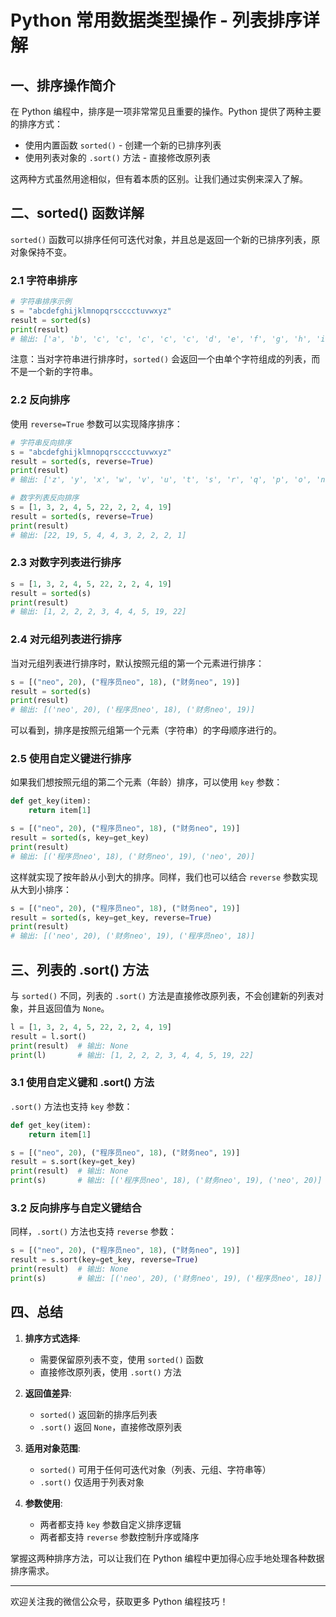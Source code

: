 # Python 常用数据类型操作 - 列表排序详解

## 一、排序操作简介

在 Python 编程中，排序是一项非常常见且重要的操作。Python 提供了两种主要的排序方式：
- 使用内置函数 `sorted()` - 创建一个新的已排序列表
- 使用列表对象的 `.sort()` 方法 - 直接修改原列表

这两种方式虽然用途相似，但有着本质的区别。让我们通过实例来深入了解。

## 二、sorted() 函数详解

`sorted()` 函数可以排序任何可迭代对象，并且总是返回一个新的已排序列表，原对象保持不变。

### 2.1 字符串排序

```python
# 字符串排序示例
s = "abcdefghijklmnopqrscccctuvwxyz"
result = sorted(s)
print(result)
# 输出: ['a', 'b', 'c', 'c', 'c', 'c', 'c', 'd', 'e', 'f', 'g', 'h', 'i', 'j', 'k', 'l', 'm', 'n', 'o', 'p', 'q', 'r', 's', 't', 'u', 'v', 'w', 'x', 'y', 'z']
```

注意：当对字符串进行排序时，`sorted()` 会返回一个由单个字符组成的列表，而不是一个新的字符串。

### 2.2 反向排序

使用 `reverse=True` 参数可以实现降序排序：

```python
# 字符串反向排序
s = "abcdefghijklmnopqrscccctuvwxyz"
result = sorted(s, reverse=True)
print(result)
# 输出: ['z', 'y', 'x', 'w', 'v', 'u', 't', 's', 'r', 'q', 'p', 'o', 'n', 'm', 'l', 'k', 'j', 'i', 'h', 'g', 'f', 'e', 'd', 'c', 'c', 'c', 'c', 'c', 'b', 'a']

# 数字列表反向排序
s = [1, 3, 2, 4, 5, 22, 2, 2, 4, 19]
result = sorted(s, reverse=True)
print(result)
# 输出: [22, 19, 5, 4, 4, 3, 2, 2, 2, 1]
```

### 2.3 对数字列表进行排序

```python
s = [1, 3, 2, 4, 5, 22, 2, 2, 4, 19]
result = sorted(s)
print(result)
# 输出: [1, 2, 2, 2, 3, 4, 4, 5, 19, 22]
```

### 2.4 对元组列表进行排序

当对元组列表进行排序时，默认按照元组的第一个元素进行排序：

```python
s = [("neo", 20), ("程序员neo", 18), ("财务neo", 19)]
result = sorted(s)
print(result)
# 输出: [('neo', 20), ('程序员neo', 18), ('财务neo', 19)]
```

可以看到，排序是按照元组第一个元素（字符串）的字母顺序进行的。

### 2.5 使用自定义键进行排序

如果我们想按照元组的第二个元素（年龄）排序，可以使用 `key` 参数：

```python
def get_key(item):
    return item[1]

s = [("neo", 20), ("程序员neo", 18), ("财务neo", 19)]
result = sorted(s, key=get_key)
print(result)
# 输出: [('程序员neo', 18), ('财务neo', 19), ('neo', 20)]
```

这样就实现了按年龄从小到大的排序。同样，我们也可以结合 `reverse` 参数实现从大到小排序：

```python
s = [("neo", 20), ("程序员neo", 18), ("财务neo", 19)]
result = sorted(s, key=get_key, reverse=True)
print(result)
# 输出: [('neo', 20), ('财务neo', 19), ('程序员neo', 18)]
```

## 三、列表的 .sort() 方法

与 `sorted()` 不同，列表的 `.sort()` 方法是直接修改原列表，不会创建新的列表对象，并且返回值为 `None`。

```python
l = [1, 3, 2, 4, 5, 22, 2, 2, 4, 19]
result = l.sort()
print(result)  # 输出: None
print(l)       # 输出: [1, 2, 2, 2, 3, 4, 4, 5, 19, 22]
```

### 3.1 使用自定义键和 .sort() 方法

`.sort()` 方法也支持 `key` 参数：

```python
def get_key(item):
    return item[1]

s = [("neo", 20), ("程序员neo", 18), ("财务neo", 19)]
result = s.sort(key=get_key)
print(result)  # 输出: None
print(s)       # 输出: [('程序员neo', 18), ('财务neo', 19), ('neo', 20)]
```

### 3.2 反向排序与自定义键结合

同样，`.sort()` 方法也支持 `reverse` 参数：

```python
s = [("neo", 20), ("程序员neo", 18), ("财务neo", 19)]
result = s.sort(key=get_key, reverse=True)
print(result)  # 输出: None
print(s)       # 输出: [('neo', 20), ('财务neo', 19), ('程序员neo', 18)]
```

## 四、总结

1. **排序方式选择**:
   - 需要保留原列表不变，使用 `sorted()` 函数
   - 直接修改原列表，使用 `.sort()` 方法

2. **返回值差异**:
   - `sorted()` 返回新的排序后列表
   - `.sort()` 返回 `None`，直接修改原列表

3. **适用对象范围**:
   - `sorted()` 可用于任何可迭代对象（列表、元组、字符串等）
   - `.sort()` 仅适用于列表对象

4. **参数使用**:
   - 两者都支持 `key` 参数自定义排序逻辑
   - 两者都支持 `reverse` 参数控制升序或降序

掌握这两种排序方法，可以让我们在 Python 编程中更加得心应手地处理各种数据排序需求。

---

欢迎关注我的微信公众号，获取更多 Python 编程技巧！